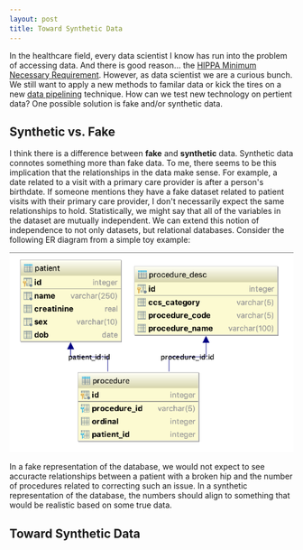 ```yaml
---
layout: post
title: Toward Synthetic Data
---
```


In the healthcare field, every data scientist I know has run into the problem of
accessing data. And there is good reason... the 
[HIPPA Minimum Necessary Requirement](https://www.hhs.gov/hipaa/for-professionals/privacy/guidance/minimum-necessary-requirement/index.html). 
However, as data scientist we are a curious bunch. We still want to apply a new methods to familar data or
kick the tires on a new [data pipelining](https://www.tensorflow.org/guide/performance/datasets) technique. 
How can we test new technology on pertient data? One possible solution is fake and/or synthetic data.
 
## Synthetic vs. Fake
I think there is a difference between **fake** and **synthetic** data. Synthetic data connotes something
 more than fake data. To me, there seems to be this implication that the relationships in the data make sense. For
 example, a date related to a visit with a primary care provider is after a person's birthdate. If someone 
 mentions they have a fake dataset related to patient visits with their primary care provider, I don't
 necessarily expect the same relationships to hold. Statistically, we might say that all of the variables in 
 the dataset are mutually independent. We can 
 extend this notion of independence to not only datasets, but relational databases. Consider the following ER
 diagram from a simple toy example:
 
![mail](images/er_diagram.png)

In a fake representation of the database, we would not expect to see accuracte relationships between a patient
with a broken hip and the number of procedures related to correcting such an issue. In a synthetic representation of the 
database, the numbers should align to something that would be realistic based on some true data.

## Toward Synthetic Data
